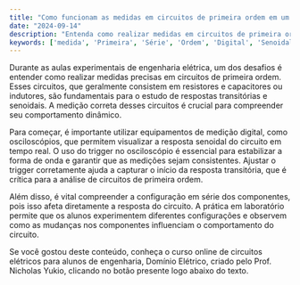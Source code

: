 ```yaml
---
title: "Como funcionam as medidas em circuitos de primeira ordem em um laboratório experimental?"
date: "2024-09-14"
description: "Entenda como realizar medidas em circuitos de primeira ordem durante aulas experimentais de engenharia elétrica."
keywords: ['medida', 'Primeira', 'Série', 'Ordem', 'Digital', 'Senoidal', 'Trigger']
---
```


Durante as aulas experimentais de engenharia elétrica, um dos desafios é entender como realizar medidas precisas em circuitos de primeira ordem. Esses circuitos, que geralmente consistem em resistores e capacitores ou indutores, são fundamentais para o estudo de respostas transitórias e senoidais. A medição correta desses circuitos é crucial para compreender seu comportamento dinâmico.

Para começar, é importante utilizar equipamentos de medição digital, como osciloscópios, que permitem visualizar a resposta senoidal do circuito em tempo real. O uso do trigger no osciloscópio é essencial para estabilizar a forma de onda e garantir que as medições sejam consistentes. Ajustar o trigger corretamente ajuda a capturar o início da resposta transitória, que é crítica para a análise de circuitos de primeira ordem.

Além disso, é vital compreender a configuração em série dos componentes, pois isso afeta diretamente a resposta do circuito. A prática em laboratório permite que os alunos experimentem diferentes configurações e observem como as mudanças nos componentes influenciam o comportamento do circuito.

Se você gostou deste conteúdo, conheça o curso online de circuitos elétricos para alunos de engenharia, Domínio Elétrico, criado pelo Prof. Nicholas Yukio, clicando no botão presente logo abaixo do texto.
